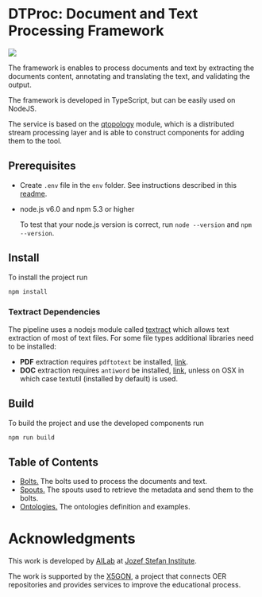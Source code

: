 # DTProc: Document and Text Processing Framework

[![](https://badgen.net/github/tag/ErikNovak/DTProc)](https://github.com/ErikNovak/DTProc/tags/)

The framework is enables to process documents and text by extracting the documents content,
annotating and translating the text, and validating the output.

The framework is developed in TypeScript, but can be easily used on NodeJS.

The service is based on the [qtopology](https://github.com/qminer/qtopology) module,
which is a distributed stream processing layer and is able to construct components
for adding them to the tool.

## Prerequisites

- Create `.env` file in the `env` folder. See instructions described in this [readme](./env/README.md).

- node.js v6.0 and npm 5.3 or higher

    To test that your node.js version is correct, run `node --version` and `npm --version`.


## Install

To install the project run

```bash
npm install
```

### Textract Dependencies

The pipeline uses a nodejs module called [textract](./pkgs/textract) which allows
text extraction of most of text files. For some file types additional libraries need to be installed:

- **PDF** extraction requires `pdftotext` be installed, [link](http://www.xpdfreader.com/download.html).
- **DOC** extraction requires `antiword` be installed, [link](http://www.winfield.demon.nl/), unless on OSX
    in which case textutil (installed by default) is used.


## Build

To build the project and use the developed components run
```bash
npm run build
```

## Table of Contents

- [Bolts.](./src/components/bolts) The bolts used to process the documents and text.
- [Spouts.](./src/components/spouts) The spouts used to retrieve the metadata and send them to the bolts.
- [Ontologies.](./ontologies) The ontologies definition and examples.


# Acknowledgments

This work is developed by [AILab](http://ailab.ijs.si/) at [Jozef Stefan Institute](https://www.ijs.si/).

The work is supported by the [X5GON](https://www.x5gon.org/), a project that connects OER repositories and provides services to improve the educational process.
